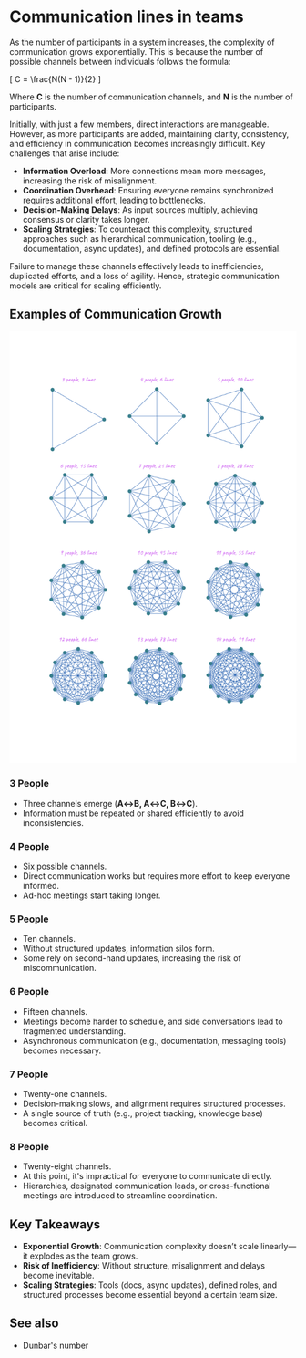 # Communication lines in teams

As the number of participants in a system increases, the complexity of communication grows exponentially. This is because the number of possible channels between individuals follows the formula:

\[
C = \frac{N(N - 1)}{2}
\]

Where **C** is the number of communication channels, and **N** is the number of participants.

Initially, with just a few members, direct interactions are manageable. However, as more participants are added, maintaining clarity, consistency, and efficiency in communication becomes increasingly difficult. Key challenges that arise include:

- **Information Overload**: More connections mean more messages, increasing the risk of misalignment.
- **Coordination Overhead**: Ensuring everyone remains synchronized requires additional effort, leading to bottlenecks.
- **Decision-Making Delays**: As input sources multiply, achieving consensus or clarity takes longer.
- **Scaling Strategies**: To counteract this complexity, structured approaches such as hierarchical communication, tooling (e.g., documentation, async updates), and defined protocols are essential.

Failure to manage these channels effectively leads to inefficiencies, duplicated efforts, and a loss of agility. Hence, strategic communication models are critical for scaling efficiently.

## Examples of Communication Growth

![Graphs of communication lines in teams](/images/diagrams/communication-lines-team-sizes.png)

### **3 People**

- Three channels emerge (**A↔B, A↔C, B↔C**).
- Information must be repeated or shared efficiently to avoid inconsistencies.

### **4 People**

- Six possible channels.
- Direct communication works but requires more effort to keep everyone informed.
- Ad-hoc meetings start taking longer.

### **5 People**

- Ten channels.
- Without structured updates, information silos form.
- Some rely on second-hand updates, increasing the risk of miscommunication.

### **6 People**

- Fifteen channels.
- Meetings become harder to schedule, and side conversations lead to fragmented understanding.
- Asynchronous communication (e.g., documentation, messaging tools) becomes necessary.

### **7 People**

- Twenty-one channels.
- Decision-making slows, and alignment requires structured processes.
- A single source of truth (e.g., project tracking, knowledge base) becomes critical.

### **8 People**

- Twenty-eight channels.
- At this point, it's impractical for everyone to communicate directly.
- Hierarchies, designated communication leads, or cross-functional meetings are introduced to streamline coordination.

## **Key Takeaways**

- **Exponential Growth**: Communication complexity doesn’t scale linearly—it explodes as the team grows.
- **Risk of Inefficiency**: Without structure, misalignment and delays become inevitable.
- **Scaling Strategies**: Tools (docs, async updates), defined roles, and structured processes become essential beyond a certain team size.

## See also

- Dunbar's number
